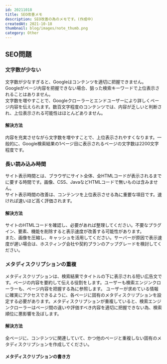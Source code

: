 ```yaml
---
id: 20211018
title: SEO改善メモ
description: SEO改善の為のメモです。(作成中)
createdAt: 2021-10-18
thumbnail: blog/images/note_thumb.png
category: Other
---
```



## SEO問題
### 文字数が少ない
文字数が少なすぎると、Googleはコンテンツを適切に把握できません。  
Googleがページ内容を把握できない場合、狙った検索キーワードで上位表示されることはありません。  
文字数を増やすことで、Googleクローラーとエンドユーザーにより詳しくページ内容を伝えられます。数百文字程度のコンテンツでは、内容が乏しいと判断され、上位表示される可能性はほとんどありません。

#### 解決方法
内容を充実させながら文字数を増やすことで、上位表示されやすくなります。一般的に、Google検索結果の1ページ目に表示されるページの文字数は2200文字程度です。


### 長い読み込み時間
サイト表示時間とは、ブラウザにサイト全体、全HTMLコードが表示されるまでに要する時間です。画像、CSS、JavaなどHTMLコードで無いものは含みません。  
サイト表示時間の改善は、コンテンツを上位表示させる為に重要な項目です。速ければ速いほど高く評価されます。

#### 解決方法
サイトのHTMLコードを確認し、必要があれば整理してください。不要なプラグイン、要素、機能を削除すると表示速度が改善する可能性があります。  
また、画像を圧縮し、キャッシュを活用してください。サーバーが原因で表示速度が遅い場合は、ホスティング会社や契約プランのアップグレードを検討してください。

### メタディスクリプションの重複

メタディスクリプションは、検索結果でタイトルの下に表示される短い広告文です。ページの内容を要約して伝える役割をします。ユーザーも検索エンジンクローラーも、ページ内容を把握する為に参照します。
ユーザーが求めている情報に確実にアクセスできるように、各ページに固有のメタディスクリプションを設定する必要があります。メタディスクリプションが重複していると、検索エンジンクローラーはページ間の違いや評価すべき内容を適切に把握できない為、検索順位に悪影響を及ぼします。


#### 解決方法
全ページに、コンテンツに関連していて、かつ他のページと重複しない固有のメタディスクリプションを作成してください。

#### メタディスクリプションの書き方
